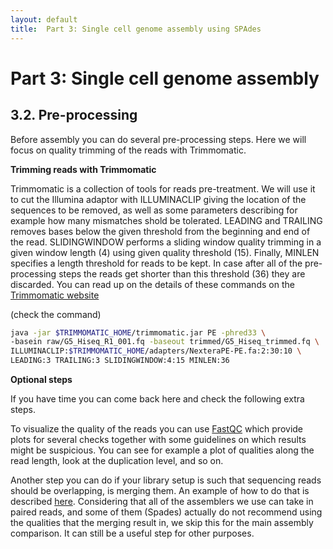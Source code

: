 ```yaml
---
layout: default
title:  Part 3: Single cell genome assembly using SPAdes
---
```


# Part 3: Single cell genome assembly

## 3.2. Pre-processing

Before assembly you can do several pre-processing steps. Here we will focus on quality trimming of the reads with Trimmomatic.

**Trimming reads with Trimmomatic** 

Trimmomatic is a collection of tools for reads pre-treatment. We will use it to cut the Illumina adaptor with ILLUMINACLIP giving the location of the sequences to be removed, as well as some parameters describing for example how many mismatches shold be tolerated. LEADING and TRAILING removes bases below the given threshold from the beginning and end of the read. SLIDINGWINDOW performs a sliding window quality trimming in a given window length (4) using given quality threshold (15). Finally, MINLEN specifies a length threshold for reads to be kept. In case after all of the pre-processing steps the reads get shorter than this threshold (36) they are discarded. You can read up on the details of these commands on the [Trimmomatic website](http://www.usadellab.org/cms/?page=trimmomatic) 

(check the command)

```sh
java -jar $TRIMMOMATIC_HOME/trimmomatic.jar PE -phred33 \
-basein raw/G5_Hiseq_R1_001.fq -baseout trimmed/G5_Hiseq_trimmed.fq \
ILLUMINACLIP:$TRIMMOMATIC_HOME/adapters/NexteraPE-PE.fa:2:30:10 \
LEADING:3 TRAILING:3 SLIDINGWINDOW:4:15 MINLEN:36
```

**Optional steps** 

If you have time you can come back here and check the following extra steps.

To visualize the quality of the reads you can use [FastQC](http://www.bioinformatics.babraham.ac.uk/projects/fastqc/) which provide plots for several checks together with some guidelines on which results might be suspicious. You can see for example a plot of qualities along the read length, look at the duplication level, and so on.

Another step you can do if your library setup is such that sequencing reads should be overlapping, is merging them. An example of how to do that is described [here](scg_part3_merging). Considering that all of the assemblers we use can take in paired reads, and some of them (Spades) actually do not recommend using the qualities that the merging result in, we skip this for the main assembly comparison. It can still be a useful step for other purposes.